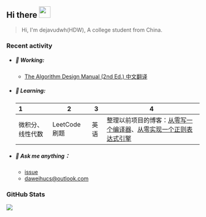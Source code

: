 ## Hi there <img src="https://raw.githubusercontent.com/MartinHeinz/MartinHeinz/master/wave.gif" width="30px">

> Hi, I'm dejavudwh(HDW), A college student from China.

### Recent activity 

- ##### 🔭 Working:
  - [The Algorithm Design Manual (2nd Ed.) 中文翻译](https://github.com/dejavudwh/The-Algorithm-Design-Manual)

- ##### 🌱 Learning:

  | 1                | 2            | 3    | 4                                                            |
  | :--------------- | ------------ | ---- | ------------------------------------------------------------ |
  | 微积分、线性代数 | LeetCode刷题 | 英语 | 整理以前项目的博客：[从零写一个编译器](https://www.cnblogs.com/secoding/tag/从零写一个编译器/)、[从零实现一个正则表达式引擎](https://www.zhihu.com/column/c_1337535182023852032) |

- ##### 💬 Ask me anything：

  - [issue](https://github.com/dejavudwh/dejavudwh/issues)
  - [daweihucs@outlook.com](mailto:daweihucs@outlook.com)

### GitHub Stats

![](https://github-readme-stats.vercel.app/api?username=dejavudwh&show_icons=true&theme=onedark)

